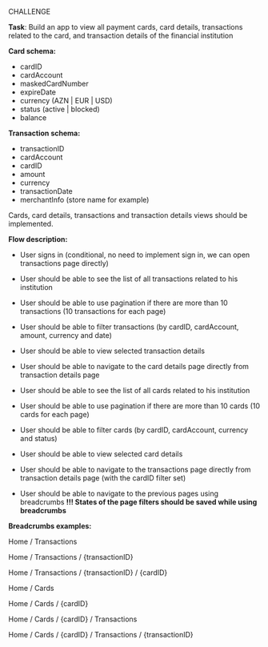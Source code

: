 CHALLENGE

**Task**: Build an app to view all payment cards, card details, transactions related to the card, and transaction details of the financial institution

**Card schema:**

- cardID
- cardAccount
- maskedCardNumber
- expireDate
- currency (AZN | EUR | USD)
- status (active | blocked)
- balance

**Transaction schema:**

- transactionID
- cardAccount
- cardID
- amount
- currency
- transactionDate
- merchantInfo (store name for example)

Cards, card details, transactions and transaction details views should be implemented.

**Flow description:**

- User signs in (conditional, no need to implement sign in, we can open transactions page directly)

- User should be able to see the list of all transactions related to his institution
- User should be able to use pagination if there are more than 10 transactions (10 transactions for each page)
- User should be able to filter transactions (by cardID, cardAccount, amount, currency and date)
- User should be able to view selected transaction details
- User should be able to navigate to the card details page directly from transaction details page

- User should be able to see the list of all cards related to his institution
- User should be able to use pagination if there are more than 10 cards (10 cards for each page)
- User should be able to filter cards (by cardID, cardAccount, currency and status)
- User should be able to view selected card details
- User should be able to navigate to the transactions page directly from transaction details page (with the cardID filter set)

- User should be able to navigate to the previous pages using breadcrumbs
  **!!! States of the page filters should be saved while using breadcrumbs**

**Breadcrumbs examples:**

Home / Transactions

Home / Transactions / {transactionID}

Home / Transactions / {transactionID} / {cardID}

Home / Cards

Home / Cards / {cardID}

Home / Cards / {cardID} / Transactions

Home / Cards / {cardID} / Transactions / {transactionID}

